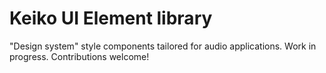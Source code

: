 # Keiko UI Element library

"Design system" style components tailored for audio applications. Work in progress.
Contributions welcome!
